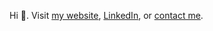 Hi 👋. Visit [my website](https://www.parthkabra.me/), [LinkedIn](https://www.linkedin.com/in/parth-kabra/), or [contact me](https://www.parthkabra.me/contact).
